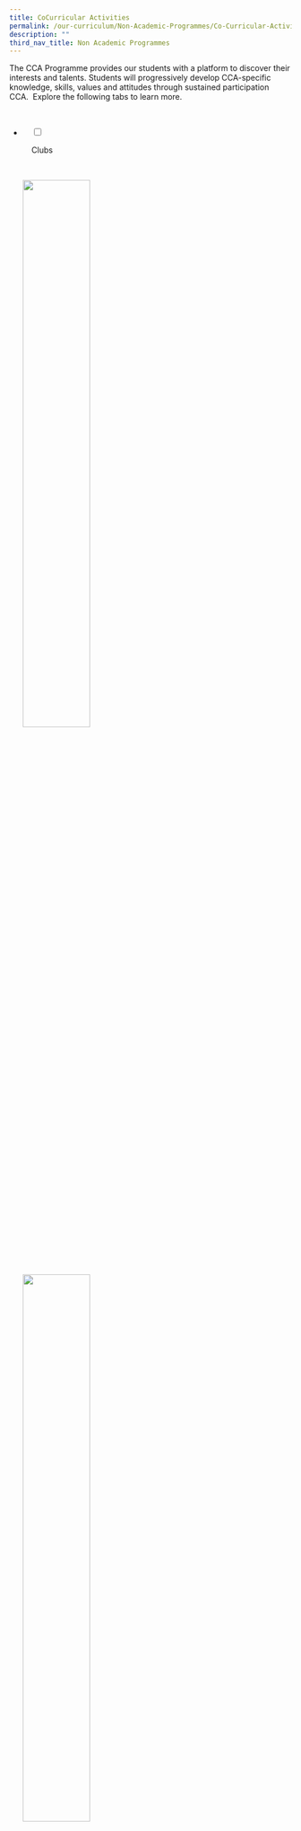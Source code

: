 ```yaml
---
title: CoCurricular Activities
permalink: /our-curriculum/Non-Academic-Programmes/Co-Curricular-Activities/
description: ""
third_nav_title: Non Academic Programmes
---
```

The CCA Programme provides our students with a platform to discover their interests and talents. Students will progressively develop CCA-specific knowledge, skills, values and attitudes through sustained participation CCA.  Explore the following tabs to learn more.

<ul class="jekyllcodex_accordion">

  <li>

    <input type="checkbox" id="accordion1">

    <label for="accordion1">Clubs</label>

    <div>

<p> 
<a href="/cca/Clubs/Digital-Animation-Club/" target = "\_blank"> <img style="width:50%" src="/images/Our%20Curriculum/Non%20Academic%20Programmes/CoCurricular%20Activities/CCA%20Activities/CA1.png"></a><br>
	<a href="/cca/Clubs/Media-Club-Audio-Visual-Photography-Videography/" target = "\_blank"> <img style="width:50%" src="/images/Our%20Curriculum/Non%20Academic%20Programmes/CoCurricular%20Activities/CCA%20Activities/CA2.png"></a><br>
	<a href="/cca/Clubs/MARS-CLUB-MECHATRONICS-AERONAUTICS-AND-ROBOTICS/" target = "\_blank"> <img style="width:50%" src="/images/Our%20Curriculum/Non%20Academic%20Programmes/CoCurricular%20Activities/CCA%20Activities/CA3.png"></a>
</p>

    </div>

</li>
	<li>

    <input type="checkbox" id="accordion2">

    <label for="accordion2">Performing Arts</label>

    <div>

      <p> <a href="/cca/Performing-Arts/Concert-Band/" target = "\_blank"> <img style="width:50%" src="/images/Our%20Curriculum/Non%20Academic%20Programmes/CoCurricular%20Activities/CCA%20Activities/PA1.png"></a><br>
			<a href="/cca/Performing-Arts/Chinese-Dance/" target = "\_blank"> <img style="width:50%" src="/images/Our%20Curriculum/Non%20Academic%20Programmes/CoCurricular%20Activities/CCA%20Activities/PA2.png"></a><br>
			<a href="/cca/Performing-Arts/Choir/" target = "\_blank"> <img style="width:50%" src="/images/Our%20Curriculum/Non%20Academic%20Programmes/CoCurricular%20Activities/CCA%20Activities/PA3.png"></a><br>
			<a href="/cca/Performing-Arts/English-Drama/" target = "\_blank"> <img style="width:50%" src="/images/Our%20Curriculum/Non%20Academic%20Programmes/CoCurricular%20Activities/CCA%20Activities/PA4.png"></a><br>
			<a href="/cca/Performing-Arts/Indian-Dance/" target = "\_blank"> <img style="width:50%" src="/images/Our%20Curriculum/Non%20Academic%20Programmes/CoCurricular%20Activities/CCA%20Activities/PA5.png"></a><br>
			<a href="/cca/Performing-Arts/Malay-Dance/" target = "\_blank"> <img style="width:50%" src="/images/Our%20Curriculum/Non%20Academic%20Programmes/CoCurricular%20Activities/CCA%20Activities/PA6.png"></a>
			</p>

    </div>

</li>
	
<li>

    <input type="checkbox" id="accordion3">

    <label for="accordion3">Physical Sports</label>

    <div>

<p> <a href="/cca/Physical-Sports/Badminton-Boys-Girls/" target = "\_blank"> <img style="width:50%" src="/images/Our%20Curriculum/Non%20Academic%20Programmes/CoCurricular%20Activities/CCA%20Activities/PS1.png"></a><br>
			<a href="/cca/Physical-Sports/Basketball-Boys/" target = "\_blank"> <img style="width:50%" src="/images/Our%20Curriculum/Non%20Academic%20Programmes/CoCurricular%20Activities/CCA%20Activities/PS2.png"></a><br>
			<a href="/cca/Physical-Sports/Floorball-Boys/" target = "\_blank"> <img style="width:50%" src="/images/Our%20Curriculum/Non%20Academic%20Programmes/CoCurricular%20Activities/CCA%20Activities/PS3.png"></a><br>
			<a href="/cca/Physical-Sports/Netball/" target = "\_blank"> <img style="width:50%" src="/images/Our%20Curriculum/Non%20Academic%20Programmes/CoCurricular%20Activities/CCA%20Activities/PS4.png"></a>
			</p>

    </div>

</li>
	
<li>

    <input type="checkbox" id="accordion4">

    <label for="accordion4">Uniformed Groups</label>

    <div>

<p> <a href="/cca/Uniformed-Groups/NPCC/" target = "\_blank"> <img style="width:50%" src="/images/Our%20Curriculum/Non%20Academic%20Programmes/CoCurricular%20Activities/CCA%20Activities/UG1.png"></a><br>
			<a href="/cca/Uniformed-Groups/Red-Cross-Youth/" target = "\_blank"> <img style="width:50%" src="/images/Our%20Curriculum/Non%20Academic%20Programmes/CoCurricular%20Activities/CCA%20Activities/UG2.png"></a>
			</p>

  </div>

</li>
	
<li>

    <input type="checkbox" id="accordion5">

    <label for="accordion5">CCA Schedule</label>

    <div>

<p> 
<a href="files/CCA%20Schedule/2021%20eCCA%20Schedule%20October%20-%20November%202021.pdf" target = "\_blank">2021 e-CCA Training schedule October - November holidays <b>(Updated on 28 Oct 2021)</b></a><br>
<a href="files/CCA%20Schedule/2021%20eCCA%20Schedule%201st%20%204th%20Week%20of%20June%20Holidays%2024%20May%20to%2004%20June%20%2021%20to%2025%20June%202021.pdf" target = "\_blank">2021 e-CCA Training schedule June holidays <b>Updated on 28 May 2021)</b></a><br>
<a href="files/CCA%20Schedule/March%20Hols%202021%20CCA%20Training%20Schedule%201.pdf" target = "\_blank">2021 March Holidays CCA Training schedule <b>(Updated on 9 March 2021)</b></a><br>
<a href="files/CCA%20Schedule/2021%20CCA%20Schedule%20%20-%20Sem%201.pdf" target = "\_blank">2021 CCA schedule - Semester 1 <b>(Updated on 5 Jan 2021)</b></a>
			</p>

    </div>

</li>
	
<li>

    <input type="checkbox" id="accordion6">

    <label for="accordion6">CCA Learning Outcomes & Policy</label>

    <div>

<p> <b>CCA Learning Outcomes</b><br><br>

  

Through participating in the CCAs, we help students develop and demonstrate the following:<br>

*   passion<br>
*   leadership and teamwork<br>
*   friendship and a sense of belonging<br>
*   spirit of service to the community<br>
*   knowledge, skills and values related to the students’ chosen CCA<br>
*   Core values, social and emotional competencies and the emerging 21st century competencies as articulated in MOE’s 21st Century Competencies Framework<br>

More specifically,<br>

*   The Physical Sports develop robustness, fair play and team spirit in students.<br>
*   The Visual and Performing Arts instil in students a sense of graciousness and an appreciation for the rich culture and heritage of a multi-racial society.<br>
*   The Uniformed Groups develop students into good citizens by inculcating in them self-reliance, resilience, discipline and a spirit of service to others.<br>
*   The Clubs allow students to explore and extend their interests in wide-ranging and specialised areas which may be knowledge-based or skills-based.<br>

	<b>CCA Policy</b><br>

	*   CCA participation in school is <b>compulsory</b> for all students in secondary schools. Students are required to be <b>active in at least one CCA</b>. As we strive to meet the diverse needs of the students, there is a quota in the number of members a CCA can offer due to constraint in facilities and/or manpower.<br> 
      
    
	*   A student may opt to participate in <b>more than one CCA</b> to broaden his/her experience, gain more exposure and learn a wider range of skills. Such involvement will be <b>passion-driven</b> and students <b>will not be awarded a higher attainment</b> for the participation in an additional CCA.<br>  
      
    
*   Continuous involvement in and commitment to the same CCA will be rewarded, and this is reflected through a higher level of attainment assigned to students who stay with the same CCA over the years.<br>  
      
    
	*   All students must attain a <b>minimum of 75% attendance</b> in their 1st CCA in order for points to be computed.<Br>  
      
    
*   The School Band and the National Uniformed Groups, comprising the National Cadet Corps (NCC), National Civil Defence Cadet Corps (NCDCC) and National Police Cadet Corps (NPCC) <b>are mandatory CCA</b> for all secondary schools. <b>Students in any one of the mandatory CCA are not permitted to change his/her CCA throughout their secondary school years, except for medical reasons, or once at the end of Secondary 1 or 2.</b><br>   
      
    
	*   Students who wish to <b>change CCA</b> may opt for a change in CCA at the <b>beginning</b> of each academic year. Each student can only opt for change of CCA once either at the end of Sec One or Sec Two.<br>   
      
    
*   The number of training sessions ranges from one to two in a week. Note that during peak season of the CCA, training sessions may increase up to three times a week.<br>

  

  

	<b>CCA Stand Down for Exams</b><br>  

In general, CCAs will stand down 2 weeks before the start of examinations. If there are CCAs still in competitions or completing badge work in UGs, they will stand down immediately after the last day of competition. CCAs will resume after the last day of exams.<br>  
  

Recognition of Students’ Level of Attainment<br>

At the end of the graduating year, students’ co-curricular attainment will be recognised according to Excellent/Good/Fair.<br> 

The level of attainment will be converted to a bonus point(s) which can be used for admission to Junior Colleges/ Polytechnics/ Institutes of Technical Education (JC/Poly/ITE).<br>
			<style type="text/css">
.tg  {border-collapse:collapse;border-spacing:0;}
.tg td{border-color:black;border-style:solid;border-width:1px;font-family:Arial, sans-serif;font-size:14px;
  overflow:hidden;padding:10px 5px;word-break:normal;}
.tg th{border-color:black;border-style:solid;border-width:1px;font-family:Arial, sans-serif;font-size:14px;
  font-weight:normal;overflow:hidden;padding:10px 5px;word-break:normal;}
.tg .tg-8rcp{background-color:#FFF;font-weight:bold;text-align:left;vertical-align:middle}
.tg .tg-zr06{background-color:#FFF;text-align:left;vertical-align:middle}
</style>
<table class="tg">
<thead>
  <tr>
    <th class="tg-8rcp">Co-Curricular Experience (Grade)</th>
    <th class="tg-8rcp">Basic Requirement for Level of Attainment in Domains (LAPS)</th>
    <th class="tg-8rcp">Bonus Points</th>
  </tr>
</thead>
<tbody>
  <tr>
    <td class="tg-zr06">Excellent</td>
    <td class="tg-zr06">4, 3, 3, 3</td>
    <td class="tg-zr06">2</td>
  </tr>
  <tr>
    <td class="tg-zr06">Good</td>
    <td class="tg-zr06">4, 1, 1, 1<br>3, 2, 1, 1<br>2, 2, 2, 1</td>
    <td class="tg-zr06">1</td>
  </tr>
  <tr>
    <td class="tg-zr06">Fair</td>
    <td class="tg-zr06">Did not meet any of the above requirement Student’s attainment in co-curricular will not translate into any bonus points</td>
    <td class="tg-zr06">0</td>
  </tr>
</tbody>
</table><br>
			For more information on LEAPS 2.0, please refer to the following website: [https://www.moe.gov.sg/docs/default-source/document/education/programmes/co-curricular-activities/leaps-2.pdf](https://www.moe.gov.sg/docs/default-source/document/education/programmes/co-curricular-activities/leaps-2.pdf)</p>

    </div>

</li>
	
	

	
</ul>